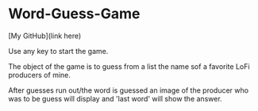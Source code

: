 # Word-Guess-Game
[My GitHub](link here)

Use any key to start the game.

The object of the game is to guess from a list the name sof a favorite LoFi producers of mine.

After guesses run out/the word is guessed an image of the producer who was to be guess will display and 'last word' will show the answer. 